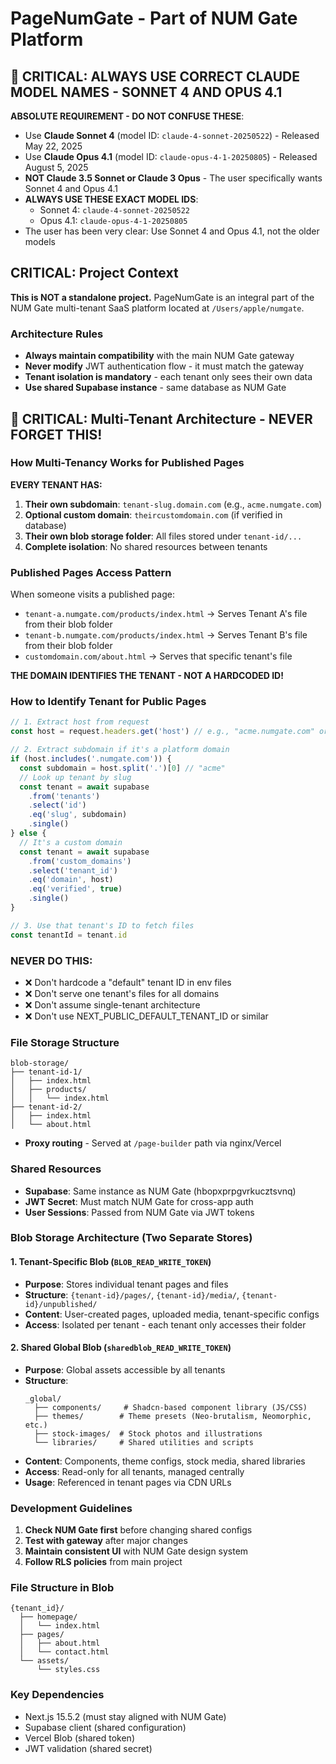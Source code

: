 # PageNumGate - Part of NUM Gate Platform

## 🚨 CRITICAL: ALWAYS USE CORRECT CLAUDE MODEL NAMES - SONNET 4 AND OPUS 4.1
**ABSOLUTE REQUIREMENT - DO NOT CONFUSE THESE**:
- Use **Claude Sonnet 4** (model ID: `claude-4-sonnet-20250522`) - Released May 22, 2025
- Use **Claude Opus 4.1** (model ID: `claude-opus-4-1-20250805`) - Released August 5, 2025
- **NOT Claude 3.5 Sonnet or Claude 3 Opus** - The user specifically wants Sonnet 4 and Opus 4.1
- **ALWAYS USE THESE EXACT MODEL IDS**:
  - Sonnet 4: `claude-4-sonnet-20250522`
  - Opus 4.1: `claude-opus-4-1-20250805`
- The user has been very clear: Use Sonnet 4 and Opus 4.1, not the older models

## CRITICAL: Project Context
**This is NOT a standalone project.** PageNumGate is an integral part of the NUM Gate multi-tenant SaaS platform located at `/Users/apple/numgate`.

### Architecture Rules
- **Always maintain compatibility** with the main NUM Gate gateway
- **Never modify** JWT authentication flow - it must match the gateway
- **Tenant isolation is mandatory** - each tenant only sees their own data
- **Use shared Supabase instance** - same database as NUM Gate

## 🚨 CRITICAL: Multi-Tenant Architecture - NEVER FORGET THIS!

### How Multi-Tenancy Works for Published Pages

**EVERY TENANT HAS:**
1. **Their own subdomain**: `tenant-slug.domain.com` (e.g., `acme.numgate.com`)
2. **Optional custom domain**: `theircustomdomain.com` (if verified in database)
3. **Their own blob storage folder**: All files stored under `tenant-id/...`
4. **Complete isolation**: No shared resources between tenants

### Published Pages Access Pattern

When someone visits a published page:
- `tenant-a.numgate.com/products/index.html` → Serves Tenant A's file from their blob folder
- `tenant-b.numgate.com/products/index.html` → Serves Tenant B's file from their blob folder  
- `customdomain.com/about.html` → Serves that specific tenant's file

**THE DOMAIN IDENTIFIES THE TENANT - NOT A HARDCODED ID!**

### How to Identify Tenant for Public Pages

```typescript
// 1. Extract host from request
const host = request.headers.get('host') // e.g., "acme.numgate.com" or "customdomain.com"

// 2. Extract subdomain if it's a platform domain
if (host.includes('.numgate.com')) {
  const subdomain = host.split('.')[0] // "acme"
  // Look up tenant by slug
  const tenant = await supabase
    .from('tenants')
    .select('id')
    .eq('slug', subdomain)
    .single()
} else {
  // It's a custom domain
  const tenant = await supabase
    .from('custom_domains')
    .select('tenant_id')
    .eq('domain', host)
    .eq('verified', true)
    .single()
}

// 3. Use that tenant's ID to fetch files
const tenantId = tenant.id
```

### NEVER DO THIS:
- ❌ Don't hardcode a "default" tenant ID in env files
- ❌ Don't serve one tenant's files for all domains
- ❌ Don't assume single-tenant architecture
- ❌ Don't use NEXT_PUBLIC_DEFAULT_TENANT_ID or similar

### File Storage Structure
```
blob-storage/
├── tenant-id-1/
│   ├── index.html
│   ├── products/
│   │   └── index.html
├── tenant-id-2/
│   ├── index.html
│   └── about.html
```
- **Proxy routing** - Served at `/page-builder` path via nginx/Vercel

### Shared Resources
- **Supabase**: Same instance as NUM Gate (hbopxprpgvrkucztsvnq)
- **JWT Secret**: Must match NUM Gate for cross-app auth
- **User Sessions**: Passed from NUM Gate via JWT tokens

### Blob Storage Architecture (Two Separate Stores)

#### 1. Tenant-Specific Blob (`BLOB_READ_WRITE_TOKEN`)
- **Purpose**: Stores individual tenant pages and files
- **Structure**: `{tenant-id}/pages/`, `{tenant-id}/media/`, `{tenant-id}/unpublished/`
- **Content**: User-created pages, uploaded media, tenant-specific configs
- **Access**: Isolated per tenant - each tenant only accesses their folder

#### 2. Shared Global Blob (`sharedblob_READ_WRITE_TOKEN`)
- **Purpose**: Global assets accessible by all tenants
- **Structure**: 
  ```
  _global/
    ├── components/     # Shadcn-based component library (JS/CSS)
    ├── themes/        # Theme presets (Neo-brutalism, Neomorphic, etc.)
    ├── stock-images/  # Stock photos and illustrations
    └── libraries/     # Shared utilities and scripts
  ```
- **Content**: Components, theme configs, stock media, shared libraries
- **Access**: Read-only for all tenants, managed centrally
- **Usage**: Referenced in tenant pages via CDN URLs

### Development Guidelines
1. **Check NUM Gate first** before changing shared configs
2. **Test with gateway** after major changes
3. **Maintain consistent UI** with NUM Gate design system
4. **Follow RLS policies** from main project

### File Structure in Blob
```
{tenant_id}/
  ├── homepage/
  │   └── index.html
  ├── pages/
  │   ├── about.html
  │   └── contact.html
  └── assets/
      └── styles.css
```

### Key Dependencies
- Next.js 15.5.2 (must stay aligned with NUM Gate)
- Supabase client (shared configuration)
- Vercel Blob (shared token)
- JWT validation (shared secret)